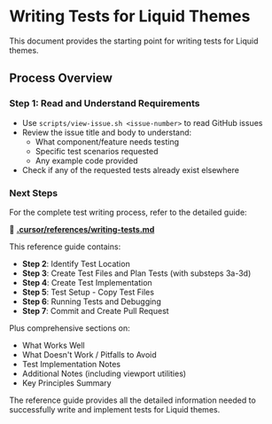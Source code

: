 # Writing Tests for Liquid Themes

This document provides the starting point for writing tests for Liquid themes.

## Process Overview

### Step 1: Read and Understand Requirements

- Use `scripts/view-issue.sh <issue-number>` to read GitHub issues
- Review the issue title and body to understand:
  - What component/feature needs testing
  - Specific test scenarios requested
  - Any example code provided
- Check if any of the requested tests already exist elsewhere

### Next Steps

For the complete test writing process, refer to the detailed guide:

📖 **[.cursor/references/writing-tests.md](.cursor/references/writing-tests.md)**

This reference guide contains:

- **Step 2**: Identify Test Location
- **Step 3**: Create Test Files and Plan Tests (with substeps 3a-3d)
- **Step 4**: Create Test Implementation
- **Step 5**: Test Setup - Copy Test Files
- **Step 6**: Running Tests and Debugging
- **Step 7**: Commit and Create Pull Request

Plus comprehensive sections on:

- What Works Well
- What Doesn't Work / Pitfalls to Avoid
- Test Implementation Notes
- Additional Notes (including viewport utilities)
- Key Principles Summary

The reference guide provides all the detailed information needed to successfully write and implement tests for Liquid themes.
